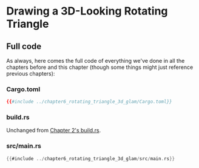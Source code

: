 # Drawing a 3D-Looking Rotating Triangle

## Full code

As always, here comes the full code of everything we've done in all the chapters before and this chapter (though some things might just reference previous chapters):

### Cargo.toml
```toml
{{#include ../chapter6_rotating_triangle_3d_glam/Cargo.toml}}
```

### build.rs

Unchanged from [Chapter 2's build.rs](chapter_2.html#buildrs).

### src/main.rs
```rust
{{#include ../chapter6_rotating_triangle_3d_glam/src/main.rs}}
```
